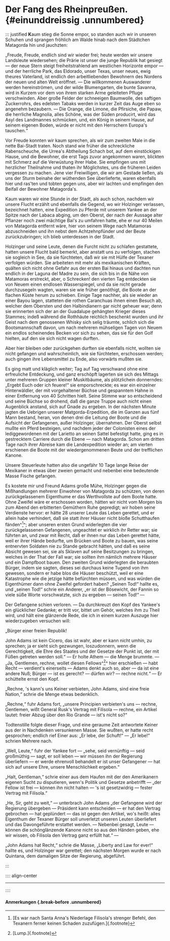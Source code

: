 # Der Fang des Rheinpreußen. {#einunddreissig .unnumbered}

::: justified
**K**aum stieg die Sonne empor, so standen auch wir in unseren Schuhen und sprangen
fröhlich am Walde hinab nach dem Städtchen Matagorda hin und jauchzten:

„Freude, Freude, endlich sind wir wieder frei; heute werden wir unsere
Landsleute wiedersehen; die Prärie ist unser die junge Republik hat gesiegt —
der neue Stern steigt freiheitstrahlend am westlichen Horizonte empor — und der
herrliche Park, das Eldorado, unser Texas, unser neues, ewig theures Vaterland,
ist endlich den arbeitliebenden Bewohnern des Nordens der neuen und alten Welt
eröffnet. — Die willkommenen Auswanderer werden hereinströmen, und der wilde
Blumengarten, die bunte Savanna, wird in Kurzem vor dem von ihrem starken Arme
geleiteten Pfluge verschwinden. Aber große Felder der schneeigen Baumwolle, des
saftigen Zuckerrohrs, des edelsten Tabaks werden in kurzer Zeit das Auge eben so
angenehm bezaubern. — Die Orange, die Limone, die Pfirsiche, die Papaw, die
herrliche Magnolia, alles Schöne, was der Süden producirt, wird das Asyl des
Landmannes schmücken, und, ein König in seinem Hause, auf seinem eigenen Boden,
würde er nicht mit den Herrschern Europa's tauschen.“

Vor Freude konnten wir kaum sprechen, als wir zum zweiten Male in die nette
Bai-Stadt traten. Noch stand wie früher die schreckliche Rabenscheuche, die
Urrea's Abtheilung Schach bot, auf dem einstöckigen Hause, und die Bewohner, die
erst Tags zuvor angekommen waren, blickten mit Schmerz auf die Verwüstung ihrer
Habe. Sie empfingen uns mit herzlicher Theilnahme und thaten ihr Möglichstes,
uns die früheren Leiden vergessen zu machen. Jene vier Freiwilligen, die wir am
Gestade ließen, als uns der Sturm beinahe der wüthenden See überlieferte, waren
ebenfalls hier und ras'ten und tobten gegen uns, aber wir lachten und empfingen
den Beifall der Bewohner Matagorda's.

Kaum waren wir eine Stunde in der Stadt, als auch schon, nachdem wir unsere
Flucht erzählt und ebenfalls die Gegend, wo wir Holzinger verlassen, bezeichnet
hatten, eine Expedition zu Pferde mit unserem Yankee an der Spitze nach der
Labaca abging, um den Oberst, der nach der Aussage alter Pflanzer noch zwei
mächtige Bai's zu umfahren hatte, ehe er nur 40 Meilen von Matagorda entfernt
wäre, hier von seinem Wege nach Matamoras abzuschneiden und ihn nebst dem
Achtzehnpfünder und der Beute zurückzubringen; ich blieb unterdessen in der
Stadt.

Holzinger und seine Leute, denen die Furcht nicht zu schlafen gestattete, hatten
unsere Flucht bald bemerkt, aber anstatt uns zu verfolgen, stachen sie sogleich
in See, da sie fürchteten, daß wir sie mit Hülfe der Texaner verfolgen würden.
Sie arbeiteten mit mehr als mexikanischen Kräften, quälten sich nicht ohne
Gefahr aus der ersten Bai hinaus und dachten nun endlich in der Laguna del Madre
zu sein, die sich bis in die Nähe von Matamoras erstreckt, aber, o Schrecken!
den vierten Tag entdeckten sie von Neuem einen endlosen Wasserspiegel, und da
sie nicht gerade durchzusegeln wagten, waren sie wie früher genöthigt, die Boote
an der flachen Küste herum zu schieben. Einige Tage nachher, als sie wieder an
einer Bayou lagen, statteten die rothen Caranchuas ihnen einen Besuch ab,
welcher dem Obersten und den Halbindianern gar nicht geheuer war; denn sie
erinnerten sich der an der Guadalupe gehängten Krieger dieses Stammes; indeß
während die Rothhäute reichlich beschenkt wurden und ihr Geist nach dem
genossenen Whisky sich selig träumte, schlich sich die Bootsmannschaft davon, um
nach mehreren mühseligen Tagen von Neuem ein endlos scheinendes Becken vor sich
zu sehen, das sie für den Golf hielten, auf den sie sich nicht wagen durften.

Aber hier bleiben oder zurückgehen durften sie ebenfalls nicht, wollten sie
nicht gefangen und wahrscheinlich, wie sie fürchteten, erschossen werden; auch
gingen ihre Lebensmittel zu Ende, also vorwärts mußten sie.

Es ging matt und kläglich weiter; Tag auf Tag verschwand ohne eine erfreuliche
Entdeckung, und ganz erschöpft lagerten sie sich des Mittags unter mehreren
Gruppen kleiner Muskitbäume,  als plötzlichein donnerndes: „Ergebt Euch oder ich
feuere!“ sie emporschreckte; es war ein einzelner Hinterwäldler, der mit
vorgehaltener Büchse und gespanntem Hahne in einer Entfernung von 40 Schritten
hielt. Seine Stimme war so entscheidend und seine Büchse so drohend, daß die
ganze Truppe auch nicht einen Augenblick anstand, sich auf Gnade zu ergeben. In
der nächsten Minute jagten die Uebrigen unserer Matgorda-Erpedition, die im
Ganzen aus fünf Mann bestand, heran, von denen drei die Leitung der Boote und
die Aufsicht der Gefangenen, außer Holzinger, übernahmen. Der Oberst selbst
mußte ein Pferd besteigen, und nachdem jeder der Colonisten eines der
lediggewordenen mit der Larietto an seinen Sattel befestigt hatte, ging es in
gestrecktem Carriere durch die Ebene — nach Matagorda. Schon am dritten Tage
nach ihrer Abreise kam die Landexpedition wieder an; am vierten erschienen die
Boote mit der wiedergenommenen Beute und der trefflichen Kanone.

Unsere Steuerleute hatten also die ungefähr 10 Tage lange Reise der Mexikaner in
etwas über zweien gemacht und nebenbei eine bedeutende Masse Fische gefangen.

Es kostete mir und Freund Adams große Mühe, Holzinger gegen die Mißhandlungen
mehrerer Einwohner von Matagorda zu schützen, von deren zurückgelassenem
Eigenthume er das Werthvollste auf dem Boote hatte. Ohne Zweifel wäre er
erschossen worden, hätten wir nicht vom Morgen bis zum Abend den erbitterten
Gemüthern Ruhe gepredigt; wir hoben seine Verdienste hervor: er hätte 28 unserer
Leute das Leben gerettet, und er allein habe verhindert, daß sie statt ihrer
Häuser nicht bloße Schutthaufen fänden^[^3100]^; aber unseren ersten Grund widerlegten
die vier zurückgelassenen Gefangenen, ungeachtet er wirklich ihr Retter war; sie
führten an, und zwar mit Recht, daß er ihnen nur das Leben gerettet hätte, weil
er ihrer Hände bedurfte, um Brücken und Boote zu bauen, was seine entnervten
Soldaten nie zu Stande gebracht hätten, und daß es seine Absicht gewesen sei,
sie als Sklaven auf seine Besitzungen zu bringen, welches in der That der Fall
war; sie sollten ihm nämlich mehrere Häuser und ein Dampfboot bauen. Den zweiten
Grund widerlegten die beraubten Bürger, indem sie sagten, dieses sei durchaus
keine Tugend von ihm gewesen, sondern er habe blos die Häuser beschützt, weil er
eine Katastrophe wie die jetzige hätte befürchten müssen, und was würden die
Eigenthümer dann ohne Zweifel gefordert haben? „Seinen Tod!“ hallte es, und
„seinen Tod!“ schrie ein Anderer, „er ist der Bösewicht, der Fannin so viele
süße Worte vorschwatzte, sich zu ergeben — seinen Tod!“   —

Der Gefangene schien verloren. — Da durchkreuzt den Kopf des Yankee's ein
glücklicher Gedanke; er tritt vor, bittet um Gehör, welches ihm zu Theil wird,
und hält eine glänzende Rede, die ich in einem kurzen Auszuge hier wiederzugeben
versuchen will:

„Bürger einer freien Republik!

John Adams ist kein Cicero, das ist wahr, aber er kann nicht umhin, zu sprechen;
ja er sieht sich gezwungen, loszudonnern, wenn die Gerechtigkeit, die Ehre des
Staates und der Gesetze der Punkt ist, der mit Füßen getreten werden soll.“ — Er
holte Athem — die Menge brummte. — „Ja, Gentlemen, rechne, wollet diesen
Fellows^[^3101]^ hier erschießen — habt Recht — verdient's einerseits — Adams denkt
auch so, aber — da ist eine andere Nuß; Bürger — ist es gerecht? — dürfen wir? —
rechne nicht.“ — Er schüttelte ernst den Kopf.

„Rechne, 's kann's uns Keiner verbieten, John Adams, sind eine freie Nation,“
schrie die Menge etwas bedenklich.

„Rechne,“ fuhr Adams fort, „unsere Principien verbieten's uns — rechne,
Gentlemen, wißt General Rusk's Vertrag mit Filisola — rechne, ein Artikel
lautet: freier Abzug über den Rio Grande — ist's nicht so?“

Todtenstille folgte dieser Frage, und eine geraume Zeit antwortete Keiner aus
der in Nachdenken versunkenen Masse. Sie wußten, er hatte recht gesprochen;
endlich rief Einer aus: „Er lebe, der Schuft!“ — „Er lebe!“ schrien Mehrere
nach.

„Well, Leute,“ fuhr der Yankee fort — „sehe, seid vernünftig — seid großmüthig —
sagt, er soll leben — wir müssen ihn der Regierung überliefern — er werde
ehrenvoll behandelt er ist unser Gefangener — hat sich auf unsere Ehre, unsere
Menschlichkeit ergeben.“

„Halt, Gentleman,“ schrie einer aus dem Haufen mit der den Amerikanern eigenen
Sucht zu disputieren, wenn's Politik und Gesetze anbetrifft — „der Fellow ist
frei — können ihn nicht halten — 's ist gesetzwidrig — fester Vertrag mit
Filisola.“

„He, Sir, geht zu weit,“ — unterbrach John Adams „der Gefangene wird der
Regierung übergeben — Präsident kann entscheiden — er hat den Vertrag gebrochen
— hat geplündert — das ist gegen den Artikel, wo's heißt: alles Eigenthum der
Texaner Bürger soll unverletzt unseren Leuten überliefert und das Davongeführte
erstattet werden. — Nebenbei gesagt, Leute — können die schönglänzende Kanone
nicht so aus den Händen geben, ehe wir wissen, ob Filisola den Vertrag ganz
erfüllt hat.“ —

„John Adams hat Recht,“ schrie die Masse, „Liberty and Law for ever!“ hallte es,
und Holzinger war gerettet; den nächsten Morgen wurde er nach Quintana, dem
damaligen Sitze der Regierung, abgeführt.

:::

:::: align-center
****
::::

#### **Anmerkungen** {.break-before .unnumbered}

[^3100]: [Es war nach Santa Anna's Niederlage Filisola's strenger Befehl, den Texanern ferner keinen Schaden zuzufügen.]{.footnote}

[^3101]: [Lump.]{.footnote}
